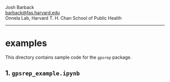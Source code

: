 Josh Barback  
barback@fas.harvard.edu  
Onnela Lab, Harvard T. H. Chan School of Public Health

___
examples
===

This directory contains sample code for the `gpsrep` package.

## 1. `gpsrep_example.ipynb`

